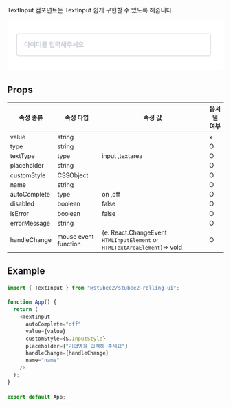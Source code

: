TextInput 컴포넌트는 TextInput 쉽게 구현할 수 있도록 해줍니다.

![ModalImage](../img/textInputImg.png)

## Props

| 속성 종류    | 속성 타입            | 속성 값                                                                   | 옵셔널 여부 |
| ------------ | -------------------- | ------------------------------------------------------------------------- | ----------- |
| value        | string               |                                                                           | x           |
| type         | string               |                                                                           | O           |
| textType     | type                 | input ,textarea                                                           | O           |
| placeholder  | string               |                                                                           | O           |
| customStyle  | CSSObject            |                                                                           | O           |
| name         | string               |                                                                           | O           |
| autoComplete | type                 | on ,off                                                                   | O           |
| disabled     | boolean              | false                                                                     | O           |
| isError      | boolean              | false                                                                     | O           |
| errorMessage | string               |                                                                           | O           |
| handleChange | mouse event function | (e: React.ChangeEvent `HTMLInputElement` or `HTMLTextAreaElement`)=> void | O           |

## Example

```typescript
import { TextInput } from "@stubee2/stubee2-rolling-ui";

function App() {
  return (
    <TextInput
      autoComplete="off"
      value={value}
      customStyle={S.InputStyle}
      placeholder={"기업명을 입력해 주세요"}
      handleChange={handleChange}
      name="name"
    />
  );
}

export default App;
```
